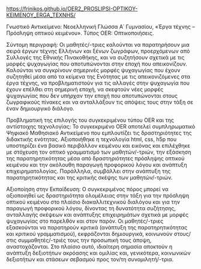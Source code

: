 https://frinikos.github.io/OER2_PROSLIPSI-OPTIKOY-KEIMENOY_ERGA_TEXNHS/
 
Γνωστικό Αντικείμενο: Νεοελληνική Γλώσσα Α΄ Γυμνασίου, «Έργα τέχνης – Πρόσληψη οπτικού κειμένου». Τύπος OER: Οπτικοποιήσεις.

Σύντομη περιγραφή: Οι μαθητές/-τριες καλούνται να παρατηρήσουν μια σειρά έργων τέχνης Ελλήνων και ξένων ζωγράφων, προερχόμενων από Συλλογές της Εθνικής Πινακοθήκης, και να συζητήσουν σχετικά με τις μορφές ψυχαγωγίας που αποτυπώνονται στην εποχή που απεικονίζουν. Καλούνται να συγκρίνουν σημερινές μορφές ψυχαγωγίας που έχουν συζητηθεί μέσα από τα κείμενα της Ενότητας με τις απεικονιζόμενες στα έργα τέχνης, να προβληματιστούν για τις αλλαγές στην ψυχαγωγία που έχουν επέλθει στη σημερινή εποχή, να σκεφτούν νέες μορφές ψυχαγωγίας που δεν υπήρχαν την εποχή που αποτυπώνονται στους ζωγραφικούς πίνακες και να ανταλλάξουν τις απόψεις τους στην τάξη σε έναν δημιουργικό διάλογο.

Προβληματική της επιλογής του συγκεκριμένου τύπου OER και της αντίστοιχης τεχνολογίας: Το συγκεκριμένο OER αποτελεί συμπληρωματικό Ψηφιακό Μαθησιακό Αντικείμενο που εμπλουτίζει τις δραστηριότητες της διδακτικής ενότητας. Αξιοποιήθηκε η τεχνολογία html, css, h5p που υποστηρίζει ένα βασικό περιβάλλον κειμένου και εικόνας και επιλέχθηκε με στόχευση τον οπτικό γραμματισμό των μαθητών/-τριών, την εξάσκηση της παρατηρητικότητας μέσα από δραστηριότητες πρόσληψης οπτικού κειμένου και την ακόλουθη παραγωγή προφορικού λόγου και ανάπτυξη επιχειρηματολογίας. Παράλληλα, συμβάλλει στην ανάπτυξη της παρατηρητικότητας και της κριτικής σκέψης των μαθητών/-τριών.

 Αξιοποίηση στην Εκπαίδευση: Ο συγκεκριμένος πόρος μπορεί να αξιοποιηθεί ως δραστηριότητα ολομέλειας στην τάξη για την πρόσληψη οπτικού κειμένου στο πλαίσιο διακαλλιτεχνικού διαλόγου και για την παραγωγή προφορικού λόγου, δίνοντας τη δυνατότητα συζήτησης, ανταλλαγής σκέψεων και ανάπτυξης επιχειρημάτων σχετικά με μορφές ψυχαγωγίας στο παρελθόν και στον παρόν. Οι μαθητές/-τριες εξασκούνται να παρατηρούν κριτικά (ανάπτυξη της παρατηρητικότητας και κριτικού γραμματισμού), εκφράζονται δημιουργικά, κοινωνούν στους/στις συμμαθητές/-τριές τους την προσωπική τους άποψη, αναστοχάζονται. Στο πλαίσιο αυτό, ιδιαίτερη σηµασία αποκτούν η ανάπτυξη δεξιοτήτων ακρόασης και οµιλίας και, γενικότερα, κοινωνικών δεξιοτήτων και στάσεων σεβασµού προς τον/τη συνοµιλητή/-τρια.  

